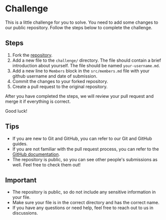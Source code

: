 # Challenge
This is a little challenge for you to solve. You need to add some changes to our public repository. Follow the steps below to complete the challenge.

## Steps
1. Fork the [repository](https://github.com/EZ-HKU/join-us).
2. Add a new file to the `challenge/` directory. The file should contain a brief introduction about yourself. The file should be named `your-username.md`.
3. Add a new line to `Members` block in the `src/members.md` file with your github username and date of submission.
4. Commit the changes to your forked repository.
5. Create a pull request to the original repository.

After you have completed the steps, we will review your pull request and merge it if everything is correct.

Good luck!

## Tips
- If you are new to Git and GitHub, you can refer to our Git and GitHub guides.
- If you are not familiar with the pull request process, you can refer to the [GitHub documentation](https://docs.github.com/en/github/collaborating-with-issues-and-pull-requests/creating-a-pull-request).
- The repository is public, so you can see other people's submissions as well. Feel free to check them out!

## Important
- The repository is public, so do not include any sensitive information in your file.
- Make sure your file is in the correct directory and has the correct name.
- If you have any questions or need help, feel free to reach out to us in discussions.